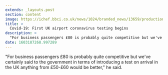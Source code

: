 ```yaml
--- 
extends: _layouts.post 
section: content 
image: https://ichef.bbci.co.uk/news/1024/branded_news/13659/production/_114994497_heathrow_rtr.jpg 
title: > 
  Covid-19: First UK airport coronavirus testing begins 
description: > 
  "For business passengers £80 is probably quite competitive but we've certainly said to the government in terms of introducing a test on arrival in the UK anything from £50-£60 would be better," he said. 
date: 1603187268.997289 
--- 
```

<div><p>"For business passengers &#163;80 is probably quite competitive but we've certainly said to the government in terms of introducing a test on arrival in the UK anything from &#163;50-&#163;60 would be better," he said.</p></div>
